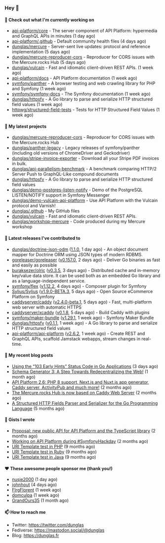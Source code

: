 ### Hey 👋

#### 👷 Check out what I'm currently working on

- [api-platform/core](https://github.com/api-platform/core) - The server component of API Platform: hypermedia and GraphQL APIs in minutes (1 day ago)
- [api-platform/.github](https://github.com/api-platform/.github) - Default community health files (4 days ago)
- [dunglas/mercure](https://github.com/dunglas/mercure) - Server-sent live updates: protocol and reference implementation (5 days ago)
- [dunglas/mercure-reproducer-cors](https://github.com/dunglas/mercure-reproducer-cors) - Reproducer for CORS issues with the Mercure.rocks Hub (5 days ago)
- [dunglas/vulcain](https://github.com/dunglas/vulcain) - Fast and idiomatic client-driven REST APIs. (1 week ago)
- [api-platform/docs](https://github.com/api-platform/docs) - API Platform documentation (1 week ago)
- [symfony/panther](https://github.com/symfony/panther) - A browser testing and web crawling library for PHP and Symfony (1 week ago)
- [symfony/symfony-docs](https://github.com/symfony/symfony-docs) - The Symfony documentation (1 week ago)
- [dunglas/httpsfv](https://github.com/dunglas/httpsfv) - A Go library to parse and serialize HTTP structured field values (1 week ago)
- [httpwg/structured-field-tests](https://github.com/httpwg/structured-field-tests) - Tests for HTTP Structured Field Values (1 week ago)

#### 🌱 My latest projects

- [dunglas/mercure-reproducer-cors](https://github.com/dunglas/mercure-reproducer-cors) - Reproducer for CORS issues with the Mercure.rocks Hub
- [dunglas/panther-legacy](https://github.com/dunglas/panther-legacy) - Legacy releases of symfony/panther (including old versions of ChromeDriver and Geckodriver)
- [dunglas/stripe-invoice-exporter](https://github.com/dunglas/stripe-invoice-exporter) - Download all your Stripe PDF invoices in bulk.
- [dunglas/api-parallelism-benchmark](https://github.com/dunglas/api-parallelism-benchmark) - A benchmark comparing HTTP/2 Server Push to GraphQL-Like compound documents
- [dunglas/httpsfv](https://github.com/dunglas/httpsfv) - A Go library to parse and serialize HTTP structured field values
- [dunglas/demo-postgres-listen-notify](https://github.com/dunglas/demo-postgres-listen-notify) - Demo of the PostgreSQL LISTEN/NOTIFY support in Symfony Messenger
- [dunglas/demo-vulcain-api-platform](https://github.com/dunglas/demo-vulcain-api-platform) - Use API Platform with the Vulcain protocol and Varnish!
- [dunglas/.github](https://github.com/dunglas/.github) - My GitHub files
- [dunglas/vulcain](https://github.com/dunglas/vulcain) - Fast and idiomatic client-driven REST APIs.
- [dunglas/workshop-mercure](https://github.com/dunglas/workshop-mercure) - Code produced during my Mercure workshop

#### 🔭 Latest releases I've contributed to

- [dunglas/doctrine-json-odm](https://github.com/dunglas/doctrine-json-odm) ([1.1.0](https://github.com/dunglas/doctrine-json-odm/releases/tag/1.1.0), 1 day ago) - An object document mapper for Doctrine ORM using JSON types of modern RDBMS.
- [goreleaser/goreleaser](https://github.com/goreleaser/goreleaser) ([v0.157.0](https://github.com/goreleaser/goreleaser/releases/tag/v0.157.0), 2 days ago) - Deliver Go binaries as fast and easily as possible
- [buraksezer/olric](https://github.com/buraksezer/olric) ([v0.3.5](https://github.com/buraksezer/olric/releases/tag/v0.3.5), 3 days ago) - Distributed cache and in-memory key/value data store. It can be used both as an embedded Go library and as a language-independent service.
- [symfony/flex](https://github.com/symfony/flex) ([v1.12.2](https://github.com/symfony/flex/releases/tag/v1.12.2), 4 days ago) - Composer plugin for Symfony
- [Sylius/Sylius](https://github.com/Sylius/Sylius) ([v1.9.0-BETA.3](https://github.com/Sylius/Sylius/releases/tag/v1.9.0-BETA.3), 5 days ago) - Open Source eCommerce Platform on Symfony
- [caddyserver/caddy](https://github.com/caddyserver/caddy) ([v2.4.0-beta.1](https://github.com/caddyserver/caddy/releases/tag/v2.4.0-beta.1), 5 days ago) - Fast, multi-platform web server with automatic HTTPS
- [caddyserver/xcaddy](https://github.com/caddyserver/xcaddy) ([v0.1.8](https://github.com/caddyserver/xcaddy/releases/tag/v0.1.8), 5 days ago) - Build Caddy with plugins
- [symfony/maker-bundle](https://github.com/symfony/maker-bundle) ([v1.29.1](https://github.com/symfony/maker-bundle/releases/tag/v1.29.1), 1 week ago) - Symfony Maker Bundle
- [dunglas/httpsfv](https://github.com/dunglas/httpsfv) ([v0.1.1](https://github.com/dunglas/httpsfv/releases/tag/v0.1.1), 1 week ago) - A Go library to parse and serialize HTTP structured field values
- [api-platform/api-platform](https://github.com/api-platform/api-platform) ([v2.6.2](https://github.com/api-platform/api-platform/releases/tag/v2.6.2), 1 week ago) - Create REST and GraphQL APIs, scaffold Jamstack webapps, stream changes in real-time.

#### 📜 My recent blog posts

- [Using the “103 Early Hints” Status Code in Go Applications](http://feedproxy.google.com/~r/dunglas/~3/WDhgVmMJ2T0/) (3 days ago)
- [Schema Generator 3: A Step Towards Redecentralizing the Web!](http://feedproxy.google.com/~r/dunglas/~3/-eYprhFHaXA/) (1 month ago)
- [API Platform 2.6: PHP 8 support, Next.js and Nuxt.js app generator, Caddy server, ActivityPub and much more!](http://feedproxy.google.com/~r/dunglas/~3/X1dkcrZS-qU/) (2 months ago)
- [The Mercure.rocks Hub is now based on Caddy Web Server](http://feedproxy.google.com/~r/dunglas/~3/MjBonxZ_8uQ/) (2 months ago)
- [A Structured HTTP Fields Parser and Serializer for the Go Programming Language](http://feedproxy.google.com/~r/dunglas/~3/ZbYscZI8Qx8/) (5 months ago)

#### 📓 Gists I wrote

- [Proposal: new public API for API Platform and the TypeScript library](https://gist.github.com/4da2026f34bf7f18e1db955ef8a9b417) (2 months ago)
- [Working on API Platform during #SymfonyHackday](https://gist.github.com/3949272d40e6390cdd2850a4f312a02a) (2 months ago)
- [URI Template test in PHP](https://gist.github.com/5b10b586427cf66e78a968f82f80691a) (9 months ago)
- [URI Template test in Ruby](https://gist.github.com/ec793690f66167cb849c02284ecf748d) (9 months ago)
- [URI Template test in Java](https://gist.github.com/788b70312231d24e46d7632c634784f5) (9 months ago)

#### ❤️ These awesome people sponsor me (thank you!)

- [nusje2000](https://github.com/nusje2000) (1 day ago)
- [johnhout](https://github.com/johnhout) (4 days ago)
- [FlrgFlorent](https://github.com/FlrgFlorent) (1 week ago)
- [domculpa](https://github.com/domculpa) (1 week ago)
- [GrandOurs35](https://github.com/GrandOurs35) (1 month ago)

#### 📫 How to reach me

- Twitter: https://twitter.com/dunglas
- Fediverse: https://mastodon.social/@dunglas
- Blog: https://dunglas.fr
